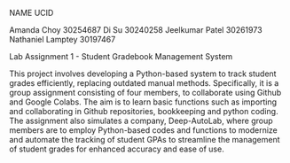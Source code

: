 NAME                        UCID
     
Amanda Choy               30254687 
Di Su                     30240258
Jeelkumar Patel           30261973
Nathaniel Lamptey         30197467 

Lab Assignment 1 - Student Gradebook Management System

This project involves developing a Python-based system to track student grades efficiently, replacing outdated manual methods. Specifically, it is a group assignment consisting of four members, to collaborate using Github and Google Colabs. The aim is to learn basic functions such as importing and collaborating in Github repositories, bookkeeping and python coding. The assignment also simulates a company, Deep-AutoLab, where group members are to employ Python-based codes and functions to modernize and automate the tracking of student GPAs to streamline the management of student grades for enhanced accuracy and ease of use.
